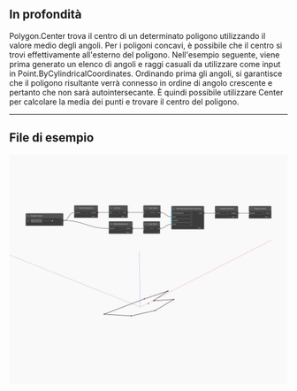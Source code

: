 ## In profondità
Polygon.Center trova il centro di un determinato poligono utilizzando il valore medio degli angoli. Per i poligoni concavi, è possibile che il centro si trovi effettivamente all'esterno del poligono. Nell'esempio seguente, viene prima generato un elenco di angoli e raggi casuali da utilizzare come input in Point.ByCylindricalCoordinates. Ordinando prima gli angoli, si garantisce che il poligono risultante verrà connesso in ordine di angolo crescente e pertanto che non sarà autointersecante. È quindi possibile utilizzare Center per calcolare la media dei punti e trovare il centro del poligono.
___
## File di esempio

![Center](./Autodesk.DesignScript.Geometry.Polygon.Center_img.jpg)


